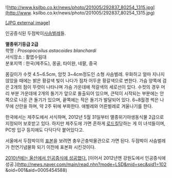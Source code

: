 ![http://www.ksilbo.co.kr/news/photo/201005/292837_80254_1315.jpg](http://www.
ksilbo.co.kr/news/photo/201005/292837_80254_1315.jpg)

[[JPG external
image]](http://www.ksilbo.co.kr/news/photo/201005/292837_80254_1315.jpg)

  
인공증식된 두점박이[사슴벌레](%EC%82%AC%EC%8A%B4%EB%B2%8C%EB%A0%88.md)들.

**멸종위기등급 2급**  
학명 : _Prosopocoilus astacoides blanchardi_  
서식장소 : 활엽수림대  
분포지역 : 한국(제주도), 몽골, 타이완, 네팔, 중국

몸길이가 수컷 4.5~6.5cm, 암컷 3~4cm정도인 소형 사슴벌레. 우화하고 얼마 지나지 않았을 때에는 밝은 황갈색 빛이 나다가 점차
어두운 황갈색으로 변한다. 가슴 양쪽에 검은 2개의 점이 뚜렷이 나타나며 가슴 가운데에 적갈색의 세로선이 있다. 수컷의 경우 머리 부분
가운데에 2개의 돌기가 앞으로 돌출되어 있으며, 큰턱이 시작되는 부분에는 안쪽으로 나온 큰 돌기가 있으며, 끝쪽에는 작은 돌기가 발달되어
있다. 6~8월경 썩은 나무에 산란을 하며, 약 2주 뒤에 부화한다. 애벌레와 어른벌레로 겨울나기를 한다.

한국에서는 제주도에서 서식하며, 2012년 5월 31일부터 멸종위기야생동식물 2급으로 지정되어 보호받고 있다. 하지만 제주도에 가면 흔하게
[로드킬](%EB%A1%9C%EB%93%9C%ED%82%AC.md)당하는 게 이 녀석들이며, PC방 입구 등지에도 다닥다닥 붙어있다고.

서울에서 두점박이의 [표본](%ED%91%9C%EB%B3%B8.md)을 보려면 충우곤충박물관으로 가면 된다. 두점박이 사슴벌레가
천연기념물화 되기 이전에 표본화 시킨것이다.

[2010년에는 울산에서 인공증식에
성공했다.](http://www.ksilbo.co.kr/news/articleView.html?idxno=292837) [이어서 2012년엔
강원도에서 인공증식에 성공.](http://news.naver.com/main/read.nhn?mode=LSD&mid=sec&sid1=102
&oid=001&aid=0005454588)

